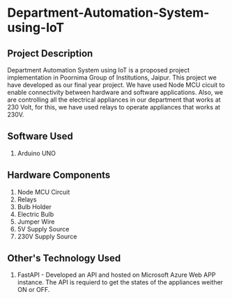 # Department-Automation-System-using-IoT


## Project Description

Department Automation System using IoT is a proposed project implementation in Poornima Group of Institutions, Jaipur. This project we have developed as our final year project. We have used Node MCU cicuit to enable connectivity between hardware and software applications. Also, we are controlling all the electrical appliances in our department that works at 230 Volt, for this, we have used relays to operate appliances that works at 230V. 

## Software Used
1. Arduino UNO

## Hardware Components
1. Node MCU Circuit
2. Relays
3. Bulb Holder
4. Electric Bulb
5. Jumper Wire 
6. 5V Supply Source
7. 230V Supply Source

## Other's Technology Used
1. FastAPI - Developed an API and hosted on Microsoft Azure Web APP instance. The API is requierd to get the states of the appliances weither ON or OFF. 
